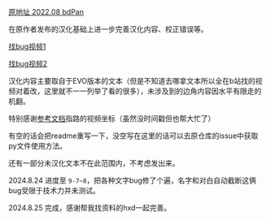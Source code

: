 [原地址 2022.08 bdPan](https://pan.baidu.com/s/1gdSPdHh#list/path=%2F%E7%A9%BA%E4%B9%8B%E8%BD%A8%E8%BF%B9%2FSC)

在原作者发布的汉化基础上进一步完善汉化内容、校正错误等。

[找bug视频1](https://www.bilibili.com/video/BV1ge411K7eK)

[找bug视频2](https://www.bilibili.com/video/BV1Se411A7o2)

汉化内容主要取自于EVO版本的文本（但是不知道去哪拿文本所以全在b站找的视频对着改，这里就不一一列举了看的很多），未涉及到的边角内容因水平有限走的机翻。

特别感谢[参考文档](https://www.bilibili.com/read/cv21030655/?jump_opus=1)指路的视频坐标（虽然没时间戳但也帮大忙了）

有空的话会把readme重写一下，没空写在这里的话可以去原仓库的issue中获取py文件使用方法。

还有一部分未汉化文本不在此范围内，不考虑发出来。

2024.8.24 进度至 `9-7~8`，把各种文字bug修了个遍，名字和对白自动截断这俩bug受限于技术力并未测试。

2024.8.25 完成，感谢帮我找资料的hxd一起完善。